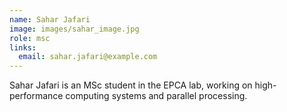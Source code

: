 ```yaml
---
name: Sahar Jafari
image: images/sahar_image.jpg
role: msc
links:
  email: sahar.jafari@example.com
---
```


Sahar Jafari is an MSc student in the EPCA lab, working on high-performance computing systems and parallel processing. 